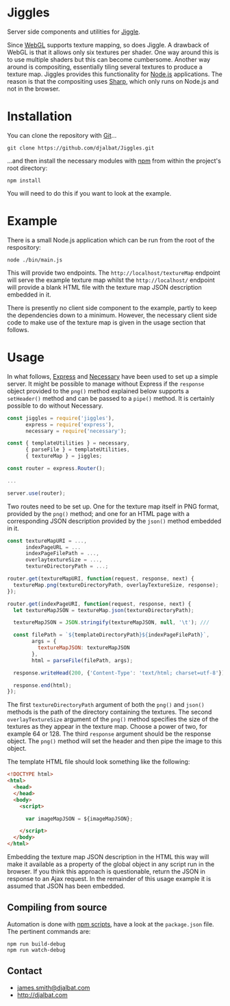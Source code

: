 # Jiggles

Server side components and utilities for [Jiggle](https://github.com/djalbat/Jiggle).

Since [WebGL](https://developer.mozilla.org/en-US/docs/Web/API/WebGL_API) supports texture mapping, so does Jiggle. A drawback of WebGL is that it allows only six textures per shader. One way around this is to use multiple shaders but this can become cumbersome. Another way around is compositing, essentially tiling several textures to produce a texture map. Jiggles provides this functionality for [Node.js](https://nodejs.org) applications. The reason is that the compositing uses [Sharp](http://sharp.pixelplumbing.com/), which only runs on Node.js and not in the browser.

# Installation

You can clone the repository with [Git](https://git-scm.com/)...

    git clone https://github.com/djalbat/Jiggles.git

...and then install the necessary modules with [npm](https://www.npmjs.com/) from within the project's root directory:

    npm install

You will need to do this if you want to look at the example.

# Example

There is a small Node.js application which can be run from the root of the respository:

    node ./bin/main.js

This will provide two endpoints. The `http://localhost/textureMap` endpoint will serve the example texture map whilst the `http://localhost/` endpoint will provide a blank HTML file with the texture map JSON description embedded in it.

There is presently no client side component to the example, partly to keep the dependencies down to a minimum. However, the necessary client side code to make use of the texture map is given in the usage section that follows.
    
# Usage

In what follows, [Express](https://expressjs.com/) and [Necessary](https://github.com/djalbat/Necessary) have been used to set up a simple server. It might be possible to manage without Express if the `response` object provided to the `png()` method explained below supports a `setHeader()` method and can be passed to a `pipe()` method. It is certainly possible to do without Necessary.
```js
const jiggles = require('jiggles'),
      express = require('express'),
      necessary = require('necessary');

const { templateUtilities } = necessary,
      { parseFile } = templateUtilities,
      { textureMap } = jiggles;

const router = express.Router();

...

server.use(router);
```
Two routes need to be set up. One for the texture map itself in PNG format, provided by the `png()` method; and one for an HTML page with a corresponding JSON description provided by the `json()` method embedded in it.
```js
const textureMapURI = ...,
      indexPageURL = ...
      indexPageFilePath = ...,
      overlaytextureSize = ...,
      textureDirectoryPath = ...;

router.get(textureMapURI, function(request, response, next) {
  textureMap.png(textureDirectoryPath, overlayTextureSize, response);
});

router.get(indexPageURI, function(request, response, next) {
  let textureMapJSON = textureMap.json(textureDirectoryPath);

  textureMapJSON = JSON.stringify(textureMapJSON, null, '\t'); ///

  const filePath = `${templateDirectoryPath}${indexPageFilePath}`,
        args = {
          textureMapJSON: textureMapJSON
        },
        html = parseFile(filePath, args);

  response.writeHead(200, {'Content-Type': 'text/html; charset=utf-8'});

  response.end(html);
});
```
The first `textureDirectoryPath` argument of both the `png()` and `json()` methods is the path of the directory containing the textures. The second `overlayTextureSize` argument of the `png()` method specifies the size of the textures as they appear in the texture map. Choose a power of two, for example 64 or 128. The third `response` argument should be the response object. The `png()` method will set the header and then pipe the image to this object.

The template HTML file should look something like the following:
```html
<!DOCTYPE html>
<html>
  <head>
  </head>
  <body>
    <script>

      var imageMapJSON = ${imageMapJSON};

    </script>
  </body>
</html>
```
Embedding the texture map JSON description in the HTML this way will make it available as a property of the global object in any script run in the browser. If you think this approach is questionable, return the JSON in response to an Ajax request. In the remainder of this usage example it is assumed that JSON has been embedded.

## Compiling from source

Automation is done with [npm scripts](https://docs.npmjs.com/misc/scripts), have a look at the `package.json` file. The pertinent commands are:

    npm run build-debug
    npm run watch-debug
    
## Contact

- james.smith@djalbat.com
- http://djalbat.com
